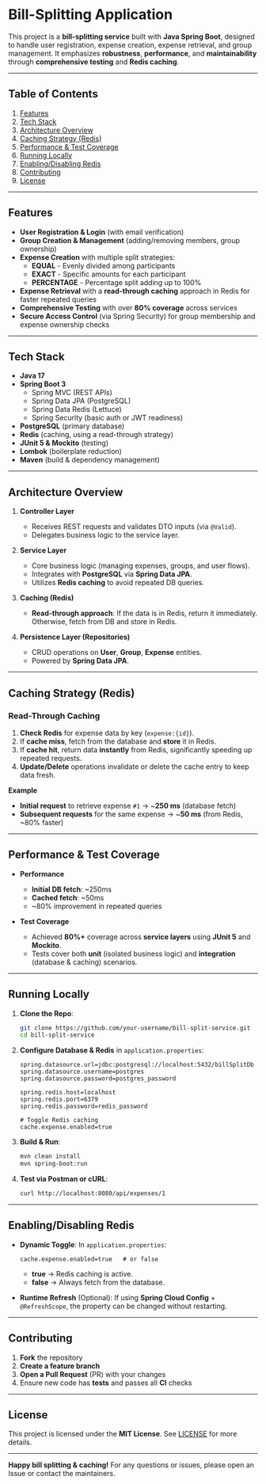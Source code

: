 # Bill-Splitting Application

This project is a **bill-splitting service** built with **Java Spring Boot**, designed to handle user registration, expense creation, expense retrieval, and group management. It emphasizes **robustness**, **performance**, and **maintainability** through **comprehensive testing** and **Redis caching**.

---

## Table of Contents

1. [Features](#features)
2. [Tech Stack](#tech-stack)
3. [Architecture Overview](#architecture-overview)
4. [Caching Strategy (Redis)](#caching-strategy-redis)
5. [Performance & Test Coverage](#performance--test-coverage)
6. [Running Locally](#running-locally)
7. [Enabling/Disabling Redis](#enablingdisabling-redis)
8. [Contributing](#contributing)
9. [License](#license)

---

## Features

- **User Registration & Login** (with email verification)
- **Group Creation & Management** (adding/removing members, group ownership)
- **Expense Creation** with multiple split strategies:
    - **EQUAL** - Evenly divided among participants
    - **EXACT** - Specific amounts for each participant
    - **PERCENTAGE** - Percentage split adding up to 100%
- **Expense Retrieval** with a **read-through caching** approach in Redis for faster repeated queries
- **Comprehensive Testing** with over **80% coverage** across services
- **Secure Access Control** (via Spring Security) for group membership and expense ownership checks

---

## Tech Stack

- **Java 17**
- **Spring Boot 3**
    - Spring MVC (REST APIs)
    - Spring Data JPA (PostgreSQL)
    - Spring Data Redis (Lettuce)
    - Spring Security (basic auth or JWT readiness)
- **PostgreSQL** (primary database)
- **Redis** (caching, using a read-through strategy)
- **JUnit 5 & Mockito** (testing)
- **Lombok** (boilerplate reduction)
- **Maven** (build & dependency management)

---

## Architecture Overview

1. **Controller Layer**
    - Receives REST requests and validates DTO inputs (via `@Valid`).
    - Delegates business logic to the service layer.

2. **Service Layer**
    - Core business logic (managing expenses, groups, and user flows).
    - Integrates with **PostgreSQL** via **Spring Data JPA**.
    - Utilizes **Redis caching** to avoid repeated DB queries.

3. **Caching (Redis)**
    - **Read-through approach**: If the data is in Redis, return it immediately. Otherwise, fetch from DB and store in Redis.

4. **Persistence Layer (Repositories)**
    - CRUD operations on **User**, **Group**, **Expense** entities.
    - Powered by **Spring Data JPA**.

---

## Caching Strategy (Redis)

### Read-Through Caching

1. **Check Redis** for expense data by key (`expense:{id}`).
2. If **cache miss**, fetch from the database and **store** it in Redis.
3. If **cache hit**, return data **instantly** from Redis, significantly speeding up repeated requests.
4. **Update/Delete** operations invalidate or delete the cache entry to keep data fresh.

**Example**
- **Initial request** to retrieve expense `#1` → ~**250 ms** (database fetch)
- **Subsequent requests** for the same expense → ~**50 ms** (from Redis, ~80% faster)

---

## Performance & Test Coverage

- **Performance**
    - **Initial DB fetch**: ~250ms
    - **Cached fetch**: ~50ms
    - ~80% improvement in repeated queries

- **Test Coverage**
    - Achieved **80%+** coverage across **service layers** using **JUnit 5** and **Mockito**.
    - Tests cover both **unit** (isolated business logic) and **integration** (database & caching) scenarios.

---

## Running Locally

1. **Clone the Repo**:

    ```bash
    git clone https://github.com/your-username/bill-split-service.git
    cd bill-split-service
    ```

2. **Configure Database & Redis** in `application.properties`:

    ```properties
    spring.datasource.url=jdbc:postgresql://localhost:5432/billSplitDb
    spring.datasource.username=postgres
    spring.datasource.password=postgres_password

    spring.redis.host=localhost
    spring.redis.port=6379
    spring.redis.password=redis_password

    # Toggle Redis caching
    cache.expense.enabled=true
    ```

3. **Build & Run**:

    ```bash
    mvn clean install
    mvn spring-boot:run
    ```

4. **Test via Postman or cURL**:

    ```bash
    curl http://localhost:8080/api/expenses/1
    ```

---

## Enabling/Disabling Redis

- **Dynamic Toggle**: In `application.properties`:

    ```properties
    cache.expense.enabled=true   # or false
    ```

    - **true** → Redis caching is active.
    - **false** → Always fetch from the database.

- **Runtime Refresh** (Optional): If using **Spring Cloud Config** + `@RefreshScope`, the property can be changed without restarting.

---

## Contributing

1. **Fork** the repository
2. **Create a feature branch**
3. **Open a Pull Request** (PR) with your changes
4. Ensure new code has **tests** and passes all **CI** checks

---

## License

This project is licensed under the **MIT License**. See [LICENSE](./LICENSE) for more details.

---

**Happy bill splitting & caching!** For any questions or issues, please open an Issue or contact the maintainers.
